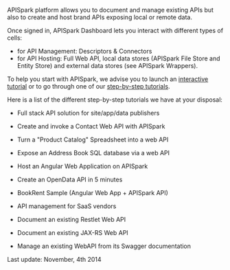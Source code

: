 APISpark platform allows you to document and manage existing APIs but also to create and host brand APIs exposing local or remote data.

Once signed in, APISpark Dashboard lets you interact with different types of cells:

 * for API Management: Descriptors & Connectors
 * for API Hosting: Full Web API, local data stores (APISpark File Store and Entity Store) and external data stores (see APISpark Wrappers).

To help you start with APISpark, we advise you to launch an
[interactive tutorial](apispark/guide/get-started/interactive-tutorials "interactive tutorial") or to go through one of our
[step-by-step tutorials](apispark/tutorials "step-by-step tutorials").

Here is a list of the different step-by-step tutorials we have at your disposal:

 * Full stack API solution for site/app/data publishers
  * Create and invoke a Contact Web API with APISpark
  * Turn a "Product Catalog" Spreadsheet into a web API
  * Expose an Address Book SQL database via a web API
  * Host an Angular Web Application on APISpark
  * Create an OpenData API in 5 minutes
  * BookRent Sample (Angular Web App + APISpark API)


 * API management for SaaS vendors
  * Document an existing Restlet Web API
  * Document an existing JAX-RS Web API
  * Manage an existing WebAPI from its Swagger documentation

Last update: November, 4th 2014

